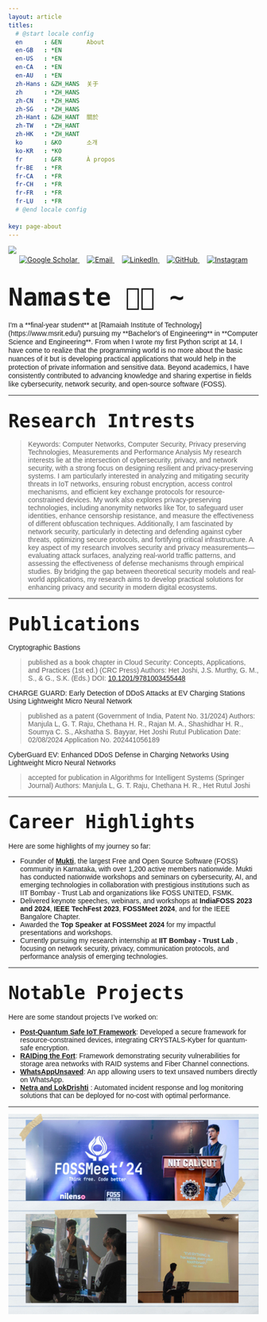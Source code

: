 ```yaml
---
layout: article
titles:
  # @start locale config
  en      : &EN       About
  en-GB   : *EN
  en-US   : *EN
  en-CA   : *EN
  en-AU   : *EN
  zh-Hans : &ZH_HANS  关于
  zh      : *ZH_HANS
  zh-CN   : *ZH_HANS
  zh-SG   : *ZH_HANS
  zh-Hant : &ZH_HANT  關於
  zh-TW   : *ZH_HANT
  zh-HK   : *ZH_HANT
  ko      : &KO       소개
  ko-KR   : *KO
  fr      : &FR       À propos
  fr-BE   : *FR
  fr-CA   : *FR
  fr-CH   : *FR
  fr-FR   : *FR
  fr-LU   : *FR
  # @end locale config
  
key: page-about
---
```

<link rel="preconnect" href="https://fonts.googleapis.com">
<link rel="preconnect" href="https://fonts.gstatic.com" crossorigin>
<link href="https://fonts.googleapis.com/css2?family=Roboto+Mono:wght@500&display=swap" rel="stylesheet">
<link rel="preconnect" href="https://fonts.googleapis.com">
<link rel="preconnect" href="https://fonts.gstatic.com" crossorigin>
<link href="https://fonts.googleapis.com/css2?family=Ubuntu:wght@500&display=swap" rel="stylesheet">

<!-- ![Het Joshi](https://user-images.githubusercontent.com/96608251/189712835-cf028417-6ac1-4e49-b4c5-bd98bf0ca61a.png) -->
<img src="banner.png">

<div style="text-align: center;">
  <a href="https://scholar.google.com/citations?user=WNNiy-8AAAAJ&hl=en" target="_blank">
    <img src="https://upload.wikimedia.org/wikipedia/commons/thumb/c/c7/Google_Scholar_logo.svg/512px-Google_Scholar_logo.svg.png" alt="Google Scholar" width="40">
  </a>
  
  <a href="mailto:hetjoshi.mukt@pm.me" style="margin-left: 15px;">
    <img src="https://img.icons8.com/?size=100&id=Q8HkDlg5eBIc&format=png&color=000000" alt="Email" width="40">
  </a>

  <a href="https://www.linkedin.com/in/hetjoshi/" style="margin-left: 15px;">
    <img src="https://upload.wikimedia.org/wikipedia/commons/thumb/c/ca/LinkedIn_logo_initials.png/512px-LinkedIn_logo_initials.png" alt="LinkedIn" width="40">
  </a>

  <a href="https://github.com/Het-Joshi" style="margin-left: 15px;">
    <img src="https://upload.wikimedia.org/wikipedia/commons/thumb/9/91/Octicons-mark-github.svg/512px-Octicons-mark-github.svg.png" alt="GitHub" width="40">
  </a>

  <a href="https://www.instagram.com/therealhetjoshi/" style="margin-left: 15px;">
    <img src="https://upload.wikimedia.org/wikipedia/commons/thumb/a/a5/Instagram_icon.png/512px-Instagram_icon.png" alt="Instagram" width="40">
  </a>
</div>


# <span style="font-family:Monospace; font-size:1.75em;"> [](https://github.com/Het-Joshi/blog/blob/main/about.md#-hi--) Namaste 👋🏾 ~   
<span style="font-size:1em; font-family: 'Ubuntu', sans-serif;"> 
  I'm a **final-year student** at [Ramaiah Institute of Technology](https://www.msrit.edu/) pursuing my **Bachelor's of Engineering** in **Computer Science and Engineering**.
  From when I wrote my first Python script at 14, I have come to realize that the programming world is no more about the basic nuances of it but is developing practical applications that would help in the protection of private information and sensitive data. Beyond academics, I have consistently contributed to advancing knowledge and sharing expertise in fields like cybersecurity, network security, and open-source software (FOSS).  
  
---

## <span style="font-family:Monospace; font-size:1.75em;"> Research Intrests  
<span style="font-size:1em; font-family: 'Ubuntu', sans-serif;"> 

> Keywords: Computer Networks, Computer Security, Privacy preserving Technologies, Measurements and Performance Analysis
My research interests lie at the intersection of cybersecurity, privacy, and network security, with a strong focus on designing resilient and privacy-preserving systems. I am particularly interested in analyzing and mitigating security threats in IoT networks, ensuring robust encryption, access control mechanisms, and efficient key exchange protocols for resource-constrained devices. My work also explores privacy-preserving technologies, including anonymity networks like Tor, to safeguard user identities, enhance censorship resistance, and measure the effectiveness of different obfuscation techniques. Additionally, I am fascinated by network security, particularly in detecting and defending against cyber threats, optimizing secure protocols, and fortifying critical infrastructure. A key aspect of my research involves security and privacy measurements—evaluating attack surfaces, analyzing real-world traffic patterns, and assessing the effectiveness of defense mechanisms through empirical studies. By bridging the gap between theoretical security models and real-world applications, my research aims to develop practical solutions for enhancing privacy and security in modern digital ecosystems.

---

## <span style="font-family:Monospace; font-size:1.75em;"> Publications

Cryptographic Bastions
> published as a book chapter in Cloud Security: Concepts, Applications, and Practices (1st ed.) (CRC Press)
> Authors: Het Joshi, J.S. Murthy, G. M., S., & G., S.K. (Eds.)
> DOI: [10.1201/9781003455448](https://doi.org/10.1201/9781003455448)

CHARGE GUARD: Early Detection of DDoS Attacks at EV Charging Stations Using Lightweight Micro Neural Network
> published as a patent (Government of India, Patent No. 31/2024)
> Authors: Manjula L, G. T. Raju, Chethana H. R., Rajan M. A., Shashidhar H. R., Soumya C. S., Akshatha S. Bayyar, Het Joshi Rutul
> Publication Date: 02/08/2024
> Application No. 202441056189

CyberGuard EV: Enhanced DDoS Defense in Charging Networks Using Lightweight Micro Neural Networks
> accepted for publication in Algorithms for Intelligent Systems (Springer Journal)
> Authors: Manjula L, G. T. Raju, Chethana H. R., Het Rutul Joshi

---

## <span style="font-family:Monospace; font-size:1.75em;"> Career Highlights
<span style="font-size:1em; font-family: 'Ubuntu', sans-serif;"> 
Here are some highlights of my journey so far:  
   
  - Founder of [**Mukti**](https://mukticommunity.github.io/), the largest Free and Open Source Software (FOSS) community in Karnataka, with over 1,200 active members nationwide. Mukti has conducted nationwide workshops and seminars on cybersecurity, AI, and emerging technologies in collaboration with prestigious institutions such as IIT Bombay - Trust Lab and organizations like FOSS UNITED, FSMK.  
  - Delivered keynote speeches, webinars, and workshops at **IndiaFOSS 2023 and 2024**, **IEEE TechFest 2023**, **FOSSMeet 2024**, and for the IEEE Bangalore Chapter. 
  - Awarded the **Top Speaker at FOSSMeet 2024** for my impactful presentations and workshops.
  - Currently pursuing my research internship at **IIT Bombay - Trust Lab** , focusing on network security, privacy, communication protocols, and performance analysis of emerging technologies.

---

## <span style="font-family:Monospace; font-size:1.75em;"> Notable Projects  
<span style="font-size:1em; font-family: 'Ubuntu', sans-serif;">  
Here are some standout projects I’ve worked on:  

  - [**Post-Quantum Safe IoT Framework**](https://github.com/Het-Joshi/Post-Quant-Iot-Framework): Developed a secure framework for resource-constrained devices, integrating CRYSTALS-Kyber for quantum-safe encryption.
  - [**RAIDing the Fort**](https://github.com/Het-Joshi/RAIDing-the-Fort): Framework demonstrating security vulnerabilities for storage area networks with RAID systems and Fiber Channel connections.  
  - [**WhatsAppUnsaved**](https://github.com/Het-Joshi/WhatsappUnsaved): An app allowing users to text unsaved numbers directly on WhatsApp.
  - [**Netra and LokDrishti**](https://github.com/Het-Joshi/NETRA) : Automated incident response and log monitoring solutions that can be deployed for no-cost with optimal performance.

---
<img src="collage.png">
